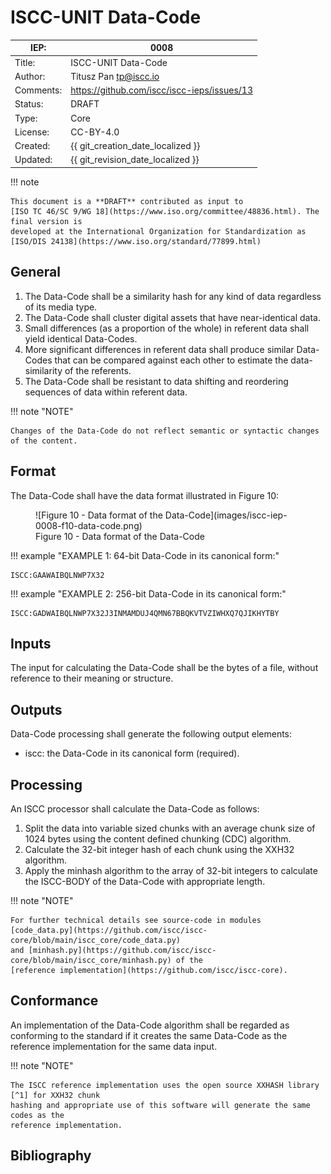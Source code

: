 # ISCC-UNIT Data-Code

| IEP:      | 0008                                        |
|-----------|---------------------------------------------|
| Title:    | ISCC-UNIT Data-Code                         |
| Author:   | Titusz Pan <tp@iscc.io>                     |
| Comments: | https://github.com/iscc/iscc-ieps/issues/13 |
| Status:   | DRAFT                                       |
| Type:     | Core                                        |
| License:  | CC-BY-4.0                                   |
| Created:  | {{ git_creation_date_localized }}           |
| Updated:  | {{ git_revision_date_localized }}           |

!!! note

    This document is a **DRAFT** contributed as input to 
    [ISO TC 46/SC 9/WG 18](https://www.iso.org/committee/48836.html). The final version is 
    developed at the International Organization for Standardization as
    [ISO/DIS 24138](https://www.iso.org/standard/77899.html)

## General

1. The Data-Code shall be a similarity hash for any kind of data regardless of its media type.
2. The Data-Code shall cluster digital assets that have near-identical data.
3. Small differences (as a proportion of the whole) in referent data shall yield identical Data-Codes.
4. More significant differences in referent data shall produce similar Data-Codes that can be compared against each other to estimate the data-similarity of the referents.
5. The Data-Code shall be resistant to data shifting and reordering sequences of data within referent data.

!!! note "NOTE"

    Changes of the Data-Code do not reflect semantic or syntactic changes of the content.

## Format

The Data-Code shall have the data format illustrated in Figure 10:

<figure markdown>
  ![Figure 10 - Data format of the Data-Code](images/iscc-iep-0008-f10-data-code.png)
  <figcaption>Figure 10 - Data format of the Data-Code</figcaption>
</figure>

!!! example "EXAMPLE 1: 64-bit Data-Code in its canonical form:"

    ISCC:GAAWAIBQLNWP7X32

!!! example "EXAMPLE 2: 256-bit Data-Code in its canonical form:"

    ISCC:GADWAIBQLNWP7X32J3INMAMDUJ4QMN67BBQKVTVZIWHXQ7QJIKHYTBY

## Inputs

The input for calculating the Data-Code shall be the bytes of a file, without reference to their 
meaning or structure.

## Outputs

Data-Code processing shall generate the following output elements:

- iscc: the Data-Code in its canonical form (required).

## Processing

An ISCC processor shall calculate the Data-Code as follows:

1. Split the data into variable sized chunks with an average chunk size of 1024 bytes using the content defined chunking (CDC) algorithm.
2. Calculate the 32-bit integer hash of each chunk using the XXH32 algorithm.
3. Apply the minhash algorithm to the array of 32-bit integers to calculate the ISCC-BODY of the Data-Code with appropriate length.

!!! note "NOTE"

    For further technical details see source-code in modules 
    [code_data.py](https://github.com/iscc/iscc-core/blob/main/iscc_core/code_data.py)
    and [minhash.py](https://github.com/iscc/iscc-core/blob/main/iscc_core/minhash.py) of the 
    [reference implementation](https://github.com/iscc/iscc-core).

## Conformance

An implementation of the Data-Code algorithm shall be regarded as conforming to the standard if it 
creates the same Data-Code as the reference implementation for the same data input.

!!! note "NOTE"

    The ISCC reference implementation uses the open source XXHASH library [^1] for XXH32 chunk 
    hashing and appropriate use of this software will generate the same codes as the 
    reference implementation.

## Bibliography

[^1]: Collet, Yann. *xxHash: Extremely fast hash algorithm.*  
Accessed July 2022, available at https://cyan4973.github.io/xxHash/

